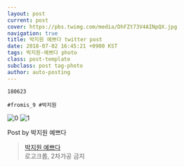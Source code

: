 ```yaml
---
layout: post
current: post
cover: https://pbs.twimg.com/media/DhFZt73V4AINpQX.jpg
navigation: true
title: 박지원 예쁘다 twitter post
date: 2018-07-02 16:45:21 +0900 KST
tags: 박지원-예쁘다 photo
class: post-template
subclass: post tag-photo
author: auto-posting
---
```


```  
180623  
  
#fromis_9 #박지원  

```

![0](https://pbs.twimg.com/media/DhFZt74VQAAmG6U.jpg)
![1](https://pbs.twimg.com/media/DhFZt73V4AINpQX.jpg)


Post by 박지원 예쁘다

> [박지원 예쁘다](https://twitter.com/jiwon_is_pretty)  
  로고크롭, 2차가공 금지